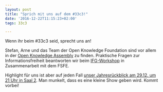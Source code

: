 ```yaml
---
layout: post
title: "Sprich mit uns auf dem #33c3!"
date: '2016-12-22T11:15:23+02:00'
tags: 33c3

---
```


Wenn ihr beim #33c3 seid, sprecht uns an!

Stefan, Arne und das Team der Open Knowledge Foundation sind vor allem in der [Open Knowledge Assembly](https://events.ccc.de/congress/2016/wiki/Assembly:Open_Knowledge_Assembly) zu finden.
Praktische Fragen zur Informationsfreiheit beantworten wir beim [IFG-Workshop](https://blog.3rik.cc/2016/12/lerne-ein-werkzeug-fur-freie-software-kennen-fragdenstaat-de/) in Zusammenarbeit mit dem FSFE.

Highlight für uns ist aber auf jeden Fall [unser Jahresrückblick am 29.12. um 21 Uhr in Saal 2](https://fahrplan.events.ccc.de/congress/2016/Fahrplan/events/7811.html). Man munkelt, dass es eine kleine Show geben wird. Kommt vorbei!
